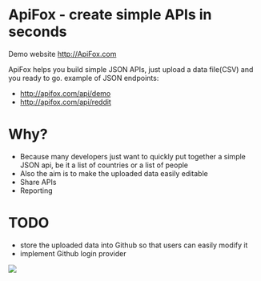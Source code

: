 # ApiFox - create simple APIs in seconds
Demo website http://ApiFox.com

ApiFox helps you build simple JSON APIs, just upload a data file(CSV) and you ready to go.
example of JSON endpoints: 

+  http://apifox.com/api/demo
+  http://apifox.com/api/reddit

Why?
==

+  Because many developers just want to quickly put together a simple JSON api, be it a list of countries or a list of people
+  Also the aim is to make the uploaded data easily editable
+  Share APIs
+  Reporting

TODO
==
+  store the uploaded data into Github so that users can easily modify it
+  implement Github login provider 

![](http://apifox.com/print-screen.jpg)
